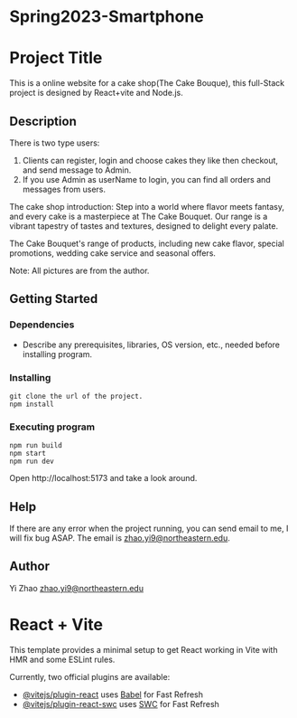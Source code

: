 # Spring2023-Smartphone
# Project Title

This is a online website for a cake shop(The Cake Bouque), this full-Stack project is designed by React+vite and Node.js.

## Description

There is two type users:

1. Clients can register, login and choose cakes they like then checkout, and send message to Admin.
2. If you use Admin as userName to login, you can find all orders and messages from users.

The cake shop introduction:
Step into a world where flavor meets fantasy, and every cake is a masterpiece at The Cake Bouquet. Our range is a vibrant tapestry of tastes and textures, designed to delight every palate.

The Cake Bouquet's range of products, including new cake flavor, special promotions, wedding cake service and seasonal offers.

Note: All pictures are from the author.

## Getting Started

### Dependencies

* Describe any prerequisites, libraries, OS version, etc., needed before installing program.

### Installing

```
git clone the url of the project.
npm install
```
### Executing program

```
npm run build
npm start
npm run dev
```
Open http://localhost:5173 and take a look around.


## Help

If there are any error when the project running, you can send email to me, I will fix bug ASAP. The email is zhao.yi9@northeastern.edu.


## Author

Yi Zhao 
zhao.yi9@northeastern.edu


# React + Vite

This template provides a minimal setup to get React working in Vite with HMR and some ESLint rules.

Currently, two official plugins are available:

- [@vitejs/plugin-react](https://github.com/vitejs/vite-plugin-react/blob/main/packages/plugin-react/README.md) uses [Babel](https://babeljs.io/) for Fast Refresh
- [@vitejs/plugin-react-swc](https://github.com/vitejs/vite-plugin-react-swc) uses [SWC](https://swc.rs/) for Fast Refresh
